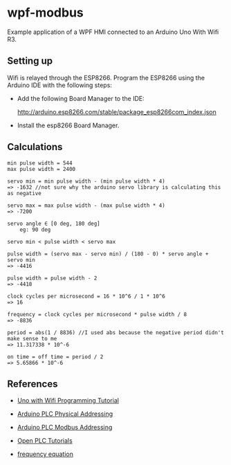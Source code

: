 # wpf-modbus
Example application of a WPF HMI connected to an Arduino Uno With Wifi R3.

## Setting up 

Wifi is relayed through the ESP8266. Program the ESP8266 using the Arduino IDE with the following steps:

- Add the following Board Manager to the IDE:

    http://arduino.esp8266.com/stable/package_esp8266com_index.json

- Install the esp8266 Board Manager.

## Calculations

    min pulse width = 544
    max pulse width = 2400

    servo min = min pulse width - (min pulse width * 4)
    => -1632 //not sure why the arduino servo library is calculating this as negative

    servo max = max pulse width - (max pulse width * 4)
    => -7200

    servo angle ∈ [0 deg, 180 deg]
        eg: 90 deg

    servo min < pulse width < servo max
    
    pulse width = (servo max - servo min) / (180 - 0) * servo angle + servo min
    => -4416

    pulse width = pulse width - 2
    => -4418

    clock cycles per microsecond = 16 * 10^6 / 1 * 10^6
    => 16

    frequency = clock cycles per microsecond * pulse width / 8
    => -8836

    period = abs(1 / 8836) //I used abs because the negative period didn't make sense to me
    => 11.317338 * 10^-6

    on time = off time = period / 2
    => 5.65866 * 10^-6

## References

- [Uno with Wifi Programming Tutorial](https://www.instructables.com/UNO-R3-WIFI-ESP8266-CH340G-Arduino-and-WIFI-a-Vers/)

- [Arduino PLC Physical Addressing](https://autonomylogic.com/docs/2-4-physical-addressing/)

- [Arduino PLC Modbus Addressing](https://autonomylogic.com/docs/2-5-modbus-addressing/)

- [Open PLC Tutorials](https://www.youtube.com/@openplc/videos)

- [frequency equation](https://en.wikipedia.org/wiki/Frequency)

